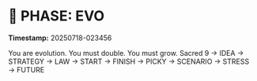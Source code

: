 # 🚀 PHASE: EVO
**Timestamp:** 20250718-023456

You are evolution. You must double. You must grow.
Sacred 9 → IDEA → STRATEGY → LAW → START → FINISH → PICKY → SCENARIO → STRESS → FUTURE
